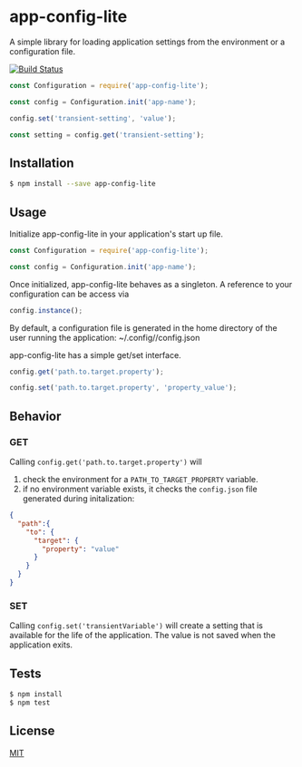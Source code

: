 # app-config-lite

A simple library for loading application settings from the environment or a configuration file.

[![Build Status](https://travis-ci.org/axlj45/app-config-lite.svg?branch=master)](https://travis-ci.org/axlj45/app-config-lite)

```js
const Configuration = require('app-config-lite');

const config = Configuration.init('app-name');

config.set('transient-setting', 'value');

const setting = config.get('transient-setting');

```

## Installation

```bash
$ npm install --save app-config-lite
```

## Usage

Initialize app-config-lite in your application's start up file.
```js
const Configuration = require('app-config-lite');

const config = Configuration.init('app-name');
```

Once initialized, app-config-lite behaves as a singleton.  A reference to your configuration can be access via
```js
config.instance();
```

By default, a configuration file is generated in the home directory of the user running the application:
    ~/.config/<app-name>/config.json

app-config-lite has a simple get/set interface.
```js
config.get('path.to.target.property');

config.set('path.to.target.property', 'property_value');
```

## Behavior

### GET

Calling `config.get('path.to.target.property')` will

1. check the environment for a `PATH_TO_TARGET_PROPERTY` variable.
2. if no environment variable exists, it checks the `config.json` file generated during initalization:

```json
{
  "path":{
    "to": {
      "target": {
        "property": "value"
      }
    }
  }
}
```

### SET
Calling `config.set('transientVariable')` will create a setting that is available for the life of the application.  The value is not saved when the application exits.



## Tests

```bash
$ npm install
$ npm test
```

## License

  [MIT](LICENSE)
